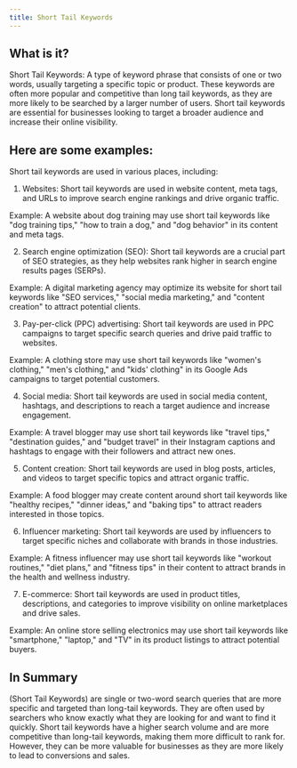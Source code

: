 ```yaml
---
title: Short Tail Keywords
---
```




## What is it?

Short Tail Keywords: A type of keyword phrase that consists of one or two words, usually targeting a specific topic or product. These keywords are often more popular and competitive than long tail keywords, as they are more likely to be searched by a larger number of users. Short tail keywords are essential for businesses looking to target a broader audience and increase their online visibility.

## Here are some examples:

Short tail keywords are used in various places, including:

1. Websites: Short tail keywords are used in website content, meta tags, and URLs to improve search engine rankings and drive organic traffic.

Example: A website about dog training may use short tail keywords like "dog training tips," "how to train a dog," and "dog behavior" in its content and meta tags.

2. Search engine optimization (SEO): Short tail keywords are a crucial part of SEO strategies, as they help websites rank higher in search engine results pages (SERPs).

Example: A digital marketing agency may optimize its website for short tail keywords like "SEO services," "social media marketing," and "content creation" to attract potential clients.

3. Pay-per-click (PPC) advertising: Short tail keywords are used in PPC campaigns to target specific search queries and drive paid traffic to websites.

Example: A clothing store may use short tail keywords like "women's clothing," "men's clothing," and "kids' clothing" in its Google Ads campaigns to target potential customers.

4. Social media: Short tail keywords are used in social media content, hashtags, and descriptions to reach a target audience and increase engagement.

Example: A travel blogger may use short tail keywords like "travel tips," "destination guides," and "budget travel" in their Instagram captions and hashtags to engage with their followers and attract new ones.

5. Content creation: Short tail keywords are used in blog posts, articles, and videos to target specific topics and attract organic traffic.

Example: A food blogger may create content around short tail keywords like "healthy recipes," "dinner ideas," and "baking tips" to attract readers interested in those topics.

6. Influencer marketing: Short tail keywords are used by influencers to target specific niches and collaborate with brands in those industries.

Example: A fitness influencer may use short tail keywords like "workout routines," "diet plans," and "fitness tips" in their content to attract brands in the health and wellness industry.

7. E-commerce: Short tail keywords are used in product titles, descriptions, and categories to improve visibility on online marketplaces and drive sales.

Example: An online store selling electronics may use short tail keywords like "smartphone," "laptop," and "TV" in its product listings to attract potential buyers.

## In Summary

(Short Tail Keywords) are single or two-word search queries that are more specific and targeted than long-tail keywords. They are often used by searchers who know exactly what they are looking for and want to find it quickly. Short tail keywords have a higher search volume and are more competitive than long-tail keywords, making them more difficult to rank for. However, they can be more valuable for businesses as they are more likely to lead to conversions and sales.